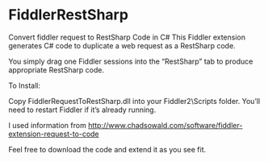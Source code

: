# FiddlerRestSharp
Convert fiddler request to RestSharp Code in C#
This Fiddler extension generates C# code to duplicate a web request as a RestSharp code.  

You simply drag one Fiddler sessions into the “RestSharp” tab to produce appropriate RestSharp code. 

To Install:

Copy FiddlerRequestToRestSharp.dll into your Fiddler2\Scripts folder.
You’ll need to restart Fiddler if it’s already running.

I used information from http://www.chadsowald.com/software/fiddler-extension-request-to-code

Feel free to download the code and extend it as you see fit.